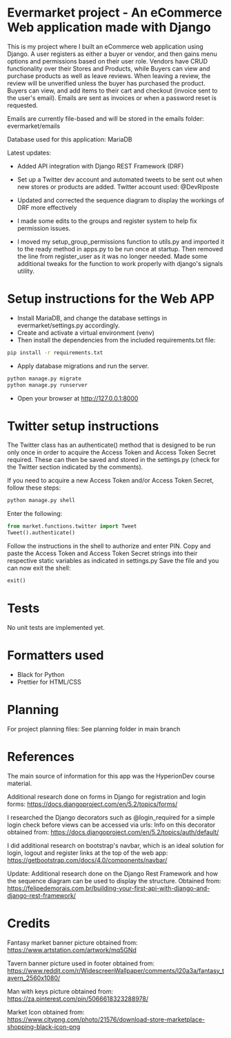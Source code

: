 # Evermarket project - An eCommerce Web application made with Django

This is my project where I built an eCommerce web application using Django. A user registers as either a buyer or vendor, and then gains menu options and permissions based on their user role. Vendors have CRUD functionality over their Stores and Products, while Buyers can view and purchase products as well as leave reviews. When leaving a review, the review will be unverified unless the buyer has purchased the product. Buyers can view, and add items to their cart and checkout (invoice sent to the user's email). Emails are sent as invoices or when a password reset is requested.

Emails are currently file-based and will be stored in the emails folder: evermarket/emails

Database used for this application: MariaDB

Latest updates:

- Added API integration with Django REST Framework (DRF)
- Set up a Twitter dev account and automated tweets to be sent out when new stores or products are added. Twitter account used: @DevRiposte
- Updated and corrected the sequence diagram to display the workings of DRF more effectively

- I made some edits to the groups and register system to help fix permission issues.
- I moved my setup_group_permissions function to utils.py and imported it to the ready method in apps.py to be run once at startup. Then removed the line from register_user as it was no longer needed. Made some additional tweaks for the function to work properly with django's signals utility.

# Setup instructions for the Web APP

- Install MariaDB, and change the database settings in evermarket/settings.py accordingly.
- Create and activate a virtual environment (venv)
- Then install the dependencies from the included requirements.txt file:

```bash
pip install -r requirements.txt
```

- Apply database migrations and run the server.

```bash
python manage.py migrate
python manage.py runserver
```

- Open your browser at http://127.0.0.1:8000

# Twitter setup instructions

The Twitter class has an authenticate() method that is designed to be run only once in order to acquire the Access Token and Access Token Secret required. These can then be saved and stored in the settings.py (check for the Twitter section indicated by the comments).

If you need to acquire a new Access Token and/or Access Token Secret, follow these steps:

```bash
python manage.py shell
```

Enter the following:

```python
from market.functions.twitter import Tweet
Tweet().authenticate()
```

Follow the instructions in the shell to authorize and enter PIN.
Copy and paste the Access Token and Access Token Secret strings into their respective static variables as indicated in settings.py
Save the file and you can now exit the shell:

```python
exit()
```

# Tests

No unit tests are implemented yet.

# Formatters used

- Black for Python
- Prettier for HTML/CSS

# Planning

For project planning files: See planning folder in main branch

# References

The main source of information for this app was the HyperionDev course material.

Additional research done on forms in Django for registration and login forms:
https://docs.djangoproject.com/en/5.2/topics/forms/

I researched the Django decorators such as @login_required for a simple login check before views can be accessed via urls:
Info on this decorator obtained from: https://docs.djangoproject.com/en/5.2/topics/auth/default/

I did additional research on bootstrap's navbar, which is an ideal solution for login, logout and register links at the top of the web app: https://getbootstrap.com/docs/4.0/components/navbar/

Update: Additional research done on the Django Rest Framework and how the sequence diagram can be used to display the structure.
Obtained from: https://felipedemorais.com.br/building-your-first-api-with-django-and-django-rest-framework/

# Credits

Fantasy market banner picture obtained from: https://www.artstation.com/artwork/mq5GNd

Tavern banner picture used in footer obtained from: https://www.reddit.com/r/WidescreenWallpaper/comments/l20a3a/fantasy_tavern_2560x1080/

Man with keys picture obtained from: https://za.pinterest.com/pin/5066618323288978/

Market Icon obtained from: https://www.citypng.com/photo/21576/download-store-marketplace-shopping-black-icon-png
